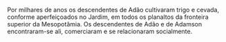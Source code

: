 ﻿Por milhares de anos os descendentes de Adão  cultivaram trigo e cevada, conforme aperfeiçoados no Jardim, em todos os planaltos da fronteira superior da Mesopotâmia. Os descendentes de Adão e de Adamson encontraram-se ali, comerciaram e se relacionaram socialmente.
